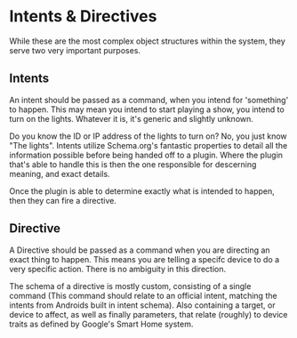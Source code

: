 # Intents & Directives

While these are the most complex object structures within the system, they serve two very important purposes.

## Intents

An intent should be passed as a command, when you intend for 'something' to happen.
This may mean you intend to start playing a show, you intend to turn on the lights.
Whatever it is, it's generic and slightly unknown.

Do you know the ID or IP address of the lights to turn on? No, you just know "The lights".
Intents utilize Schema.org's fantastic properties to detail all the information
possible before being handed off to a plugin. Where the plugin that's able to handle
this is then the one responsible for descerning meaning, and exact details.

Once the plugin is able to determine exactly what is intended to happen, then they
can fire a directive.

## Directive

A Directive should be passed as a command when you are directing an exact thing to happen.
This means you are telling a specifc device to do a very specific action. There
is no ambiguity in this direction.

The schema of a directive is mostly custom, consisting of a single command
(This command should relate to an official intent, matching the intents from Androids
built in intent schema). Also containing a target, or device to affect, as well
as finally parameters, that relate (roughly) to device traits as defined by Google's
Smart Home system.

